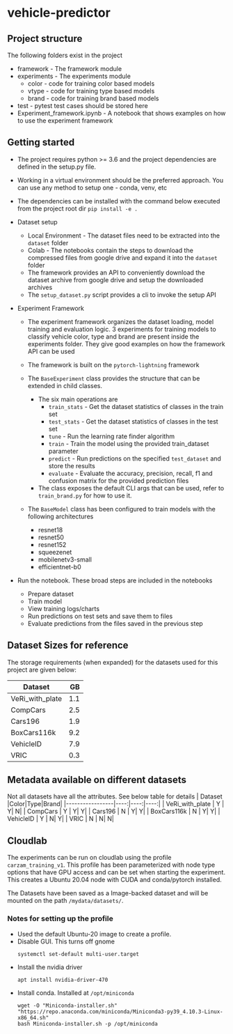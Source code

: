 # vehicle-predictor

## Project structure
The following folders exist in the project
- framework - The framework module 
- experiments - The experiments module
  - color - code for training color based models
  - vtype - code for training type based models
  - brand - code for training brand based models
- test - pytest test cases should be stored here
- Experiment_framework.ipynb - A notebook that shows examples on how to use the experiment framework

## Getting started
- The project requires python >= 3.6 and the project dependencies are defined in the setup.py file.
- Working in a virtual environment should be the preferred approach. You can use any method to setup one - conda, venv, etc
- The dependencies can be installed with the command below executed from the project root dir
    `pip install -e .`
- Dataset setup
  - Local Environment - The dataset files need to be extracted into the `dataset` folder
  - Colab - The notebooks contain the steps to download the compressed files from google drive and expand it into the `dataset` folder
  - The framework provides an API to conveniently download the dataset archive from google drive and setup the downloaded archives
  - The `setup_dataset.py` script provides a cli to invoke the setup API
- Experiment Framework
  - The experiment framework organizes the dataset loading, model training and evaluation logic. 3 experiments for training models to classify vehicle color, type and brand are present inside the experiments folder. They give good examples on how the framework API can be used
  - The framework is built on the `pytorch-lightning` framework 
  - The `BaseExperiment` class provides the structure that can be extended in child classes. 
    - The six main operations are 
      - `train_stats` - Get the dataset statistics of classes in the train set
      - `test_stats` - Get the dataset statistics of classes in the test set
      - `tune` - Run the learning rate finder algorithm
      - `train` - Train the model using the provided train_dataset parameter
      - `predict` - Run predictions on the specified `test_dataset` and store the results
      - `evaluate` - Evaluate the accuracy, precision, recall, f1 and confusion matrix for the provided prediction files
    - The class exposes the default CLI args that can be used, refer to `train_brand.py` for how to use it. 

  - The `BaseModel` class has been configured to train models with the following architectures
    - resnet18
    - resnet50
    - resnet152
    - squeezenet
    - mobilenetv3-small
    - efficientnet-b0

- Run the notebook. These broad steps are included in the notebooks
  - Prepare dataset
  - Train model
  - View training logs/charts
  - Run predictions on test sets and save them to files
  - Evaluate predictions from the files saved in the previous step
## Dataset Sizes for reference
The storage requirements (when expanded) for the datasets used for this project are given below:

| Dataset         |  GB |
|-----------------|----:|
| VeRi_with_plate | 1.1 |
| CompCars        | 2.5 |
| Cars196         | 1.9 |
| BoxCars116k     | 9.2 |
| VehicleID       | 7.9 |
| VRIC            | 0.3 |

## Metadata available on different datasets
Not all datasets have all the attributes. See below table for details
| Dataset         |Color|Type|Brand|
|-----------------|----:|----:|----:|
| VeRi_with_plate | Y   |    Y|    N|
| CompCars        | Y   |    Y|    Y|
| Cars196         | N   |    Y|    Y|
| BoxCars116k     | N   |    Y|    Y|
| VehicleID       | Y   |    N|    Y|
| VRIC            | N   |    N|    N|

## Cloudlab 
The experiments can be run on cloudlab using the profile `carzam_training_v1`. This profile has been parameterized with node type options that have GPU access and can be set when starting the experiment. This creates a Ubuntu 20.04 node with CUDA and conda/pytorch installed. 

The Datasets have been saved as a Image-backed dataset and will be mounted on the path `/mydata/datasets/`.

### Notes for setting up the profile
- Used the default Ubuntu-20 image to create a profile. 
- Disable GUI. This turns off gnome
    ```
    systemctl set-default multi-user.target
    ```
- Install the nvidia driver
    ```
    apt install nvidia-driver-470
    ```
- Install conda. Installed at `/opt/miniconda`
    ```
    wget -O "Miniconda-installer.sh" "https://repo.anaconda.com/miniconda/Miniconda3-py39_4.10.3-Linux-x86_64.sh"
    bash Miniconda-installer.sh -p /opt/miniconda
    ```